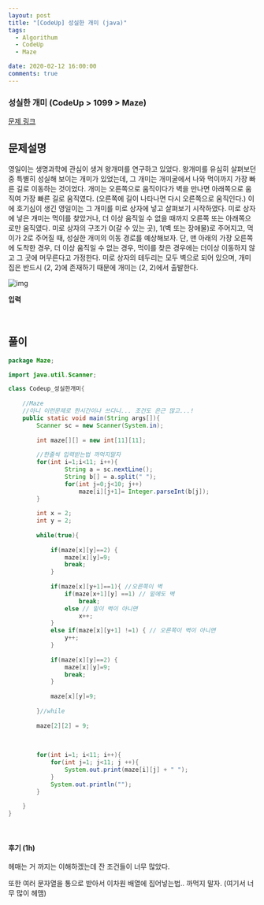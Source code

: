 ```yaml
---
layout: post
title: "[CodeUp] 성실한 개미 (java)"
tags:
  - Algorithum
  - CodeUp
  - Maze

date: 2020-02-12 16:00:00
comments: true
---
```




###   성실한 개미 (CodeUp > 1099 > Maze)

[문제 링크](https://codeup.kr/problem.php?id=1099 )

## 문제설명

 영일이는 생명과학에 관심이 생겨 왕개미를 연구하고 있었다.  왕개미를 유심히 살펴보던 중 특별히 성실해 보이는 개미가 있었는데, 그 개미는 개미굴에서 나와 먹이까지 가장 빠른 길로 이동하는 것이었다.  개미는 오른쪽으로 움직이다가 벽을 만나면 아래쪽으로 움직여 가장 빠른 길로 움직였다. (오른쪽에 길이 나타나면 다시 오른쪽으로 움직인다.)  이에 호기심이 생긴 영일이는 그 개미를 미로 상자에 넣고 살펴보기 시작하였다.  미로 상자에 넣은 개미는 먹이를 찾았거나, 더 이상 움직일 수 없을 때까지 오른쪽 또는 아래쪽으로만 움직였다.  미로 상자의 구조가 0(갈 수 있는 곳), 1(벽 또는 장애물)로 주어지고, 먹이가 2로 주어질 때, 성실한 개미의 이동 경로를 예상해보자.  단, 맨 아래의 가장 오른쪽에 도착한 경우, 더 이상 움직일 수 없는 경우, 먹이를 찾은 경우에는 더이상 이동하지 않고 그 곳에 머무른다고 가정한다.   미로 상자의 테두리는 모두 벽으로 되어 있으며, 개미집은 반드시 (2, 2)에 존재하기 때문에 개미는 (2, 2)에서 출발한다. 

![img](https://codeup.kr/upload/pimg6215_1.png)

**입력**

<br>

## 풀이

```java
package Maze;

import java.util.Scanner;

class Codeup_성실한개미{
   
	//Maze
	//아니 이런문제로 한시간이나 쓰다니... 조건도 은근 많고...!
    public static void main(String args[]){
        Scanner sc = new Scanner(System.in);
        
        int maze[][] = new int[11][11];
        
        //한줄씩 입력받는법 까먹지말자
        for(int i=1;i<11; i++){
        		String a = sc.nextLine();
        		String b[] = a.split(" ");
                for(int j=0;j<10; j++)
                	maze[i][j+1]= Integer.parseInt(b[j]);
        }
        
        int x = 2;
        int y = 2;
  
        while(true){
        	
            if(maze[x][y]==2) {
            	maze[x][y]=9;
            	break;
            }
        	
            if(maze[x][y+1]==1){ //오른쪽이 벽
            	if(maze[x+1][y] ==1) // 밑에도 벽
            		break;
            	else // 밑이 벽이 아니면
            		x++;
            }
            else if(maze[x][y+1] !=1) { // 오른쪽이 벽이 아니면
            	y++;
            }
            
            if(maze[x][y]==2) {
            	maze[x][y]=9;
            	break;
            }
            
            maze[x][y]=9;
            
        }//while
        
        maze[2][2] = 9;
        
        
        
        for(int i=1; i<11; i++){
            for(int j=1; j<11; j ++){
                System.out.print(maze[i][j] + " ");
            }
            System.out.println("");
        }      
    
    }
}
```

<br>

#### 후기 (1h)

헤매는 거 까지는 이해하겠는데 잔 조건들이 너무 많았다. <br>

또한 여러 문자열을 통으로 받아서 이차원 배열에 집어넣는법.. 까먹지 말자. (여기서 너무 많이 헤맴)